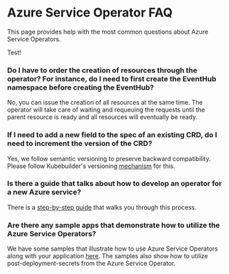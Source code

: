 # Azure Service Operator FAQ

This page provides help with the most common questions about Azure Service Operators.

Test!

### Do I have to order the creation of resources through the operator? For instance, do I need to first create the EventHub namespace before creating the EventHub?
No, you can issue the creation of all resources at the same time. The operator will take care of waiting and requeuing the requests until the parent resource is ready and all resources will eventually be ready.

### If I need to add a new field to the spec of an existing CRD, do I need to increment the version of the CRD?
Yes, we follow semantic versioning to preserve backward compatibility. Please follow Kubebuilder's versioning [mechanism](https://book.kubebuilder.io/multiversion-tutorial/conversion-concepts.html) for this.

### Is there a guide that talks about how to develop an operator for a new Azure service?
There is a [step-by-step guide](/howto/newoperatorguide.md) that walks you through this process.

### Are there any sample apps that demonstrate how to utilize the Azure Service Operators?
We have some samples that illustrate how to use Azure Service Operators along with your application [here](https://github.com/Azure-Samples/azure-service-operator-samples). The samples also show how to utilize post-deployment-secrets from the Azure Service Operator.
